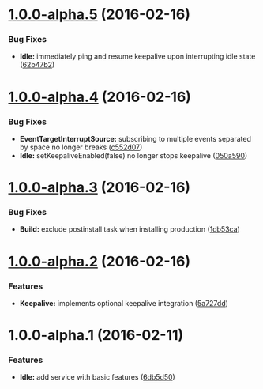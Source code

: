 <a name="1.0.0-alpha.5"></a>
# [1.0.0-alpha.5](https://github.com/HackedByChinese/ng2-idle/compare/1.0.0-alpha.4...v1.0.0-alpha.5) (2016-02-16)


### Bug Fixes

* **Idle:** immediately ping and resume keepalive upon interrupting idle state ([62b47b2](https://github.com/HackedByChinese/ng2-idle/commit/62b47b2))



<a name="1.0.0-alpha.4"></a>
# [1.0.0-alpha.4](https://github.com/HackedByChinese/ng2-idle/compare/1.0.0-alpha.3...v1.0.0-alpha.4) (2016-02-16)


### Bug Fixes

* **EventTargetInterruptSource:** subscribing to multiple events separated by space no longer breaks ([c552d07](https://github.com/HackedByChinese/ng2-idle/commit/c552d07))
* **Idle:** setKeepaliveEnabled(false) no longer stops keepalive ([050a590](https://github.com/HackedByChinese/ng2-idle/commit/050a590))



<a name="1.0.0-alpha.3"></a>
# [1.0.0-alpha.3](https://github.com/HackedByChinese/ng2-idle/compare/1.0.0-alpha.2...v1.0.0-alpha.3) (2016-02-16)


### Bug Fixes

* **Build:** exclude postinstall task when installing production ([1db53ca](https://github.com/HackedByChinese/ng2-idle/commit/1db53ca))



<a name="1.0.0-alpha.2"></a>
# [1.0.0-alpha.2](https://github.com/HackedByChinese/ng2-idle/compare/1.0.0-alpha.1...v1.0.0-alpha.2) (2016-02-16)


### Features

* **Keepalive:** implements optional keepalive integration ([5a727dd](https://github.com/HackedByChinese/ng2-idle/commit/5a727dd))



<a name="1.0.0-alpha.1"></a>
# 1.0.0-alpha.1 (2016-02-11)


### Features

* **Idle:** add service with basic features ([6db5d50](https://github.com/HackedByChinese/ng2-idle/commit/6db5d50))
